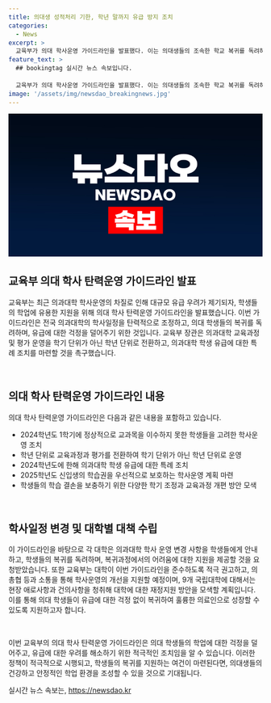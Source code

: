 ```yaml
---
title: 의대생 성적처리 기한, 학년 말까지 유급 방지 조치
categories:
  - News
excerpt: >
  교육부가 의대 학사운영 가이드라인을 발표했다. 이는 의대생들의 조속한 학교 복귀를 독려하고, 유급 걱정 없이 학업에 적응할 수 있도록 지원하기 위함이다. 또한, 학기 조정과 학업결손 보충을 위한 대책과 현장 의견을 고려한 유연한 운영이 가능하도록 특례 조치를 요청했다. 이에 대해 학교는 학년 단위로 평가를 전환하고, 유급 방지를 위한 대책을 마련해야 하며, 교육부는 이를 적극 권고하고 지원할 예정이다. (요약문)
feature_text: >
  ## bookingtag 실시간 뉴스 속보입니다.

  교육부가 의대 학사운영 가이드라인을 발표했다. 이는 의대생들의 조속한 학교 복귀를 독려하고, 유급 걱정 없이 학업에 적응할 수 있도록 지원하기 위함이다. 또한, 학기 조정과 학업결손 보충을 위한 대책과 현장 의견을 고려한 유연한 운영이 가능하도록 특례 조치를 요청했다. 이에 대해 학교는 학년 단위로 평가를 전환하고, 유급 방지를 위한 대책을 마련해야 하며, 교육부는 이를 적극 권고하고 지원할 예정이다. (요약문)
image: '/assets/img/newsdao_breakingnews.jpg'
---
```


<p><img src="/assets/img/newsdao_breakingnews.jpg" alt="bookingtag 속보" /></p>

<h2 data-ke-size="size26">교육부 의대 학사 탄력운영 가이드라인 발표</h2>

<p>교육부는 최근 의과대학 학사운영의 차질로 인해 대규모 유급 우려가 제기되자, 학생들의 학업에 유용한 지원을 위해 의대 학사 탄력운영 가이드라인을 발표했습니다. 이번 가이드라인은 전국 의과대학의 학사일정을 탄력적으로 조정하고, 의대 학생들의 복귀를 독려하며, 유급에 대한 걱정을 덜어주기 위한 것입니다. 교육부 장관은 의과대학 교육과정 및 평가 운영을 학기 단위가 아닌 학년 단위로 전환하고, 의과대학 학생 유급에 대한 특례 조치를 마련할 것을 촉구했습니다.</p>

<p data-ke-size="size16">&nbsp;</p>

<h2 data-ke-size="size26">의대 학사 탄력운영 가이드라인 내용</h2>

<p>의대 학사 탄력운영 가이드라인은 다음과 같은 내용을 포함하고 있습니다.</p>

<ul>
    <li>2024학년도 1학기에 정상적으로 교과목을 이수하지 못한 학생들을 고려한 학사운영 조치</li>
    <li>학년 단위로 교육과정과 평가를 전환하여 학기 단위가 아닌 학년 단위로 운영</li>
    <li>2024학년도에 한해 의과대학 학생 유급에 대한 특례 조치</li>
    <li>2025학년도 신입생의 학습권을 우선적으로 보호하는 학사운영 계획 마련</li>
    <li>학생들의 학습 결손을 보충하기 위한 다양한 학기 조정과 교육과정 개편 방안 모색</li>
</ul>

<p data-ke-size="size16">&nbsp;</p>

<h2 data-ke-size="size26">학사일정 변경 및 대학별 대책 수립</h2>

<p>이 가이드라인을 바탕으로 각 대학은 의과대학 학사 운영 변경 사항을 학생들에게 안내하고, 학생들의 복귀를 독려하며, 복귀과정에서의 어려움에 대한 지원을 제공할 것을 요청받았습니다. 또한 교육부는 대학이 이번 가이드라인을 준수하도록 적극 권고하고, 의총협 등과 소통을 통해 학사운영의 개선을 지원할 예정이며, 9개 국립대학에 대해서는 현장 애로사항과 건의사항을 청취해 대학에 대한 재정지원 방안을 모색할 계획입니다. 이를 통해 의대 학생들이 유급에 대한 걱정 없이 복귀하여 훌륭한 의료인으로 성장할 수 있도록 지원하고자 합니다.</p>

<p data-ke-size="size16">&nbsp;</p>

<p>이번 교육부의 의대 학사 탄력운영 가이드라인은 의대 학생들의 학업에 대한 걱정을 덜어주고, 유급에 대한 우려를 해소하기 위한 적극적인 조치임을 알 수 있습니다. 이러한 정책이 적극적으로 시행되고, 학생들의 복귀를 지원하는 여건이 마련된다면, 의대생들의 건강하고 안정적인 학업 환경을 조성할 수 있을 것으로 기대됩니다.</p>
실시간 뉴스 속보는, <a href="https://newsdao.kr" rel="dofollow">https://newsdao.kr</a>


